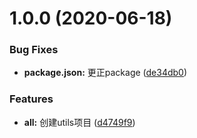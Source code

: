 # 1.0.0 (2020-06-18)


### Bug Fixes

* **package.json:** 更正package ([de34db0](https://github.com/likeDoMine/utils/commit/de34db04217d2d8576add56d56372e4aaa25f7dc))


### Features

* **all:** 创建utils项目 ([d4749f9](https://github.com/likeDoMine/utils/commit/d4749f95197c1d0c2e6e0a052a68119cf0e44676))



